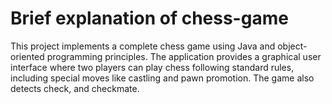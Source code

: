 # Brief explanation of chess-game

This project implements a complete chess game using Java and object-oriented programming principles.
The application provides a graphical user interface where two players can play chess following standard rules,
including special moves like castling and pawn promotion. The game also detects check, and checkmate.

